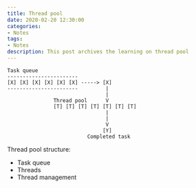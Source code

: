```yaml
---
title: Thread pool
date: 2020-02-20 12:30:00
categories:
- Notes
tags:
- Notes
description: This post archives the learning on thread pool
---
```


```
Task queue
-----------------------
[X] [X] [X] [X] [X] [X] -----> [X]
-----------------------         |
                                |
               Thread pool      V
               [T] [T] [T] [T] [T] [T] [T]
                                |
                                |
                                V
                               [Y]
                          Completed task
```


Thread pool structure:
* Task queue
* Threads
* Thread management


